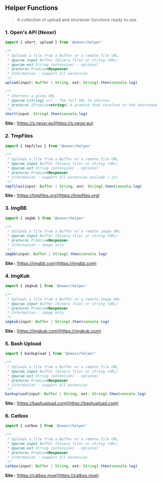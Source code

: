 ## Helper Functions

> A collection of upload and shortener functions ready to use.

### 1. Open's API (Neoxr)

```js
import { short, upload } from '@neoxr/helper'

/**
 * Uploads a file from a Buffer or a remote file URL.
 * @param input Buffer (binary file) or string (URL)
 * @param ext String (extension) - optional
 * @returns Promise<Response>
 * Information : support all extension
 */
upload(input: Buffer | String, ext: String).then(console.log)

/**
 * Shortens a given URL.
 * @param {string} url - The full URL to shorten.
 * @returns {Promise<string>} A promise that resolves to the shortened URL.
 */
short(input: String).then(console.log)
```
**Site :** [https://s.neoxr.eu](https://s.neoxr.eu)

### 2. TmpFiles

```js
import { tmpfiles } from '@neoxr/helper'

/**
 * Uploads a file from a Buffer or a remote file URL.
 * @param input Buffer (binary file) or string (URL)
 * @param ext String (extension) - optional
 * @returns Promise<Response>
 * Information : support all extension exclude (.js)
 */
tmpfiles(input: Buffer | String, ext: String).then(console.log)
```
**Site :** [https://tmpfiles.org](https://tmpfiles.org)

### 3. ImgBB

```js
import { imgbb } from '@neoxr/helper'

/**
 * Uploads a file from a Buffer or a remote image URL.
 * @param input Buffer (binary file) or string (URL)
 * @returns Promise<Response>
 * Information : image only
 */
imgbb(input: Buffer | String).then(console.log)
```
**Site :** [https://imgbb.com](https://imgbb.com)

### 4. ImgKub

```js
import { imgkub } from '@neoxr/helper'

/**
 * Uploads a file from a Buffer or a remote image URL.
 * @param input Buffer (binary file) or string (URL)
 * @returns Promise<Response>
 * Information : image only
 */
imgkub(input: Buffer | String).then(console.log)
```
**Site :** [https://imgkub.com](https://imgkub.com)

### 5. Bash Upload

```js
import { bashupload } from '@neoxr/helper'

/**
 * Uploads a file from a Buffer or a remote file URL.
 * @param input Buffer (binary file) or string (URL)
 * @param ext String (extension) - optional
 * @returns Promise<Response>
 * Information : support all extension
 */
bashupload(input: Buffer | String, ext: String).then(console.log)
```
**Site :** [https://bashupload.com](https://bashupload.com)

### 6. Catbox

```js
import { catbox } from '@neoxr/helper'

/**
 * Uploads a file from a Buffer or a remote file URL.
 * @param input Buffer (binary file) or string (URL)
 * @param ext String (extension) - optional
 * @returns Promise<Response>
 * Information : support all extension
 */
catbox(input: Buffer | String, ext: String).then(console.log)
```
**Site :** [https://catbox.moe](https://catbox.moe)